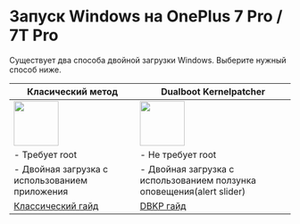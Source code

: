 # Запуск Windows на OnePlus 7 Pro / 7T Pro

Существует два способа двойной загрузки Windows. Выберите нужный способ ниже.

| **Класический метод** | **Dualboot Kernelpatcher**
|------------------------------------------------------------------------------------------------------------------------|-------------------------------------------------------------------------------------------------------------------
| <a href="dualboot.md"><img src="https://github.com/n00b69/woa-op7/blob/main/guide/zsta.png" width="80"></a> | <a href="dbkp.md"><img src="https://github.com/n00b69/woa-op7/blob/main/guide/zdbkp.png" width="80"></a>
| - Требует root | - Не требует root
| - Двойная загрузка с использованием приложения | - Двойная загрузка с использованием ползунка оповещения(alert slider)
| [Классический гайд](dualboot-ru.md) | [DBKP гайд](dbkp-ru.md)

